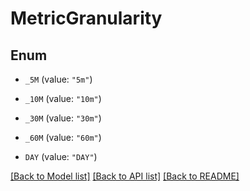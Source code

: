 # MetricGranularity

## Enum


* `_5M` (value: `"5m"`)

* `_10M` (value: `"10m"`)

* `_30M` (value: `"30m"`)

* `_60M` (value: `"60m"`)

* `DAY` (value: `"DAY"`)


[[Back to Model list]](../README.md#documentation-for-models) [[Back to API list]](../README.md#documentation-for-api-endpoints) [[Back to README]](../README.md)


